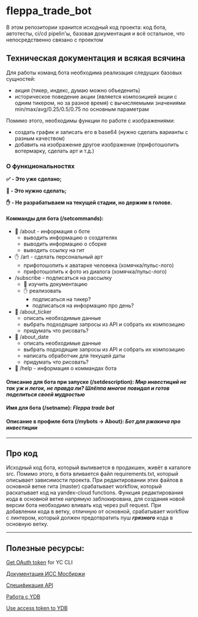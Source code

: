 # fleppa_trade_bot

В этом репозитории хранится исходный код проекта: код бота, автотесты, ci/cd pipelin'ы, базовая документация и всё остальное, что непосредственно связано с проектом

## Техническая документация и всякая всячина

Для работы команд бота необходима реализация следущих базовых сущностей:
* акция (тикер, индекс, думаю можно объеденить)
* историческое поведение акции (является композицией акции с одним тикером, но за разное время) с вычисляемыми значениями min/max/avg/0.25/0.5/0.75 по основным параметрам

Помимо этого, необходимы функции по работе с изображениями:
* создать график и записать его в base64 (нужно сделать варианты с разным качеством)
* добавить на изображение другое изображение (прифотошопить вотермарку, сделать арт и т.д.)


### О функциональностях
__:white_check_mark: - Это уже сделано;__ 

__:white_square_button: - Это нужно сделать;__

__:hand: - Не разрабатываем на текущей стадии, но держим в голове.__

#### Комманды для бота (/setcommands):

* :white_square_button: /about - информация о боте
  * выводить информацию о создателях
  * выводить информацию о сборке
  * выводить ссылку на гит
* :hand: /art - сделать персональный арт
  * прифотошопить к аватарке человека (хомячка/пульс-лого)
  * прифотошопить к фото из диалога (хомячка/пульс-лого)
* /subscribe - подписаться на рассылку
  * :white_square_button: изучить документацию
  * :hand: реализовать
    * подписаться на тикер?
    * подписаться на информацию про день?
* :white_square_button: /about_ticker
  * описать необходимые данные
  * выбрать подходящие запросы из API и собрать их композицию
  * придумать что рисовать?
* :white_square_button: /about_date
  * описать необходимые данные
  * выбрать подходящие запросы из API и собрать их композицию
  * написать обработчик для текущей даты
  * придумать что рисовать?
* :white_square_button: /help - информация о коммандах бота


#### Описание для бота при запуске (/setdescription): ***Мир инвестиций не так уж и легок, не правда ли? Шлёппа многое повидал и готов поделиться своей мудростью***
#### Имя для бота (/setname): ***Fleppa trade bot***
#### Описание в профиле бота (/mybots -> About): ***Бот для ржакича про инвестиции***
---
## Про код

Исходный код бота, который выливается в продакшен, живёт в каталоге src. Помимо этого, в бота вливается файл requirements.txt, который описывает зависимости проекта.
При редактировании этих файлов в основной ветке гита (master) срабатывает workflow, который раскатывает код на yandex-cloud functions.
Функция редактирования кода в основной ветке напрямую заблокирована, для создания новой версии бота необходимо вливать код через pull request.
При добавлении кода в ветку, отличную от основной, срабатывает workflow с линтером, который должен предотвратить пуш ___грязного___ кода в основную ветку.

---
## Полезные ресурсы:

<a href=https://cloud.yandex.ru/docs/iam/concepts/authorization/oauth-token>Get OAuth token</a> for YC CLI

<a href=https://www.moex.com/a2193>Документация ИСС Мосбиржи</a> 

<a href=http://iss.moex.com/iss/reference/>Спецификация API</a>

<a href=https://cloud.yandex.ru/docs/functions/tutorials/connect-to-ydb>Работа с YDB</a>

<a href=https://github.com/ydb-platform/ydb-python-sdk/blob/main/examples/access-token-credentials/main.py>Use access token to YDB</a>
